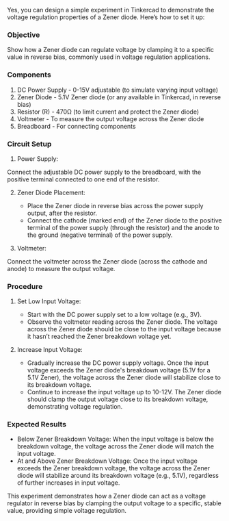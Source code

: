 Yes, you can design a simple experiment in Tinkercad to demonstrate the voltage regulation properties of a Zener diode. Here’s how to set it up:

### Objective

Show how a Zener diode can regulate voltage by clamping it to a specific value in reverse bias, commonly used in voltage regulation applications.

### Components

1. DC Power Supply - 0-15V adjustable (to simulate varying input voltage)
2. Zener Diode - 5.1V Zener diode (or any available in Tinkercad, in reverse bias)
3. Resistor (R) - 470Ω (to limit current and protect the Zener diode)
4. Voltmeter - To measure the output voltage across the Zener diode
5. Breadboard - For connecting components

### Circuit Setup

1. Power Supply:

Connect the adjustable DC power supply to the breadboard, with the positive terminal connected to one end of the resistor.

2. Zener Diode Placement:
   - Place the Zener diode in reverse bias across the power supply output, after the resistor.
   - Connect the cathode (marked end) of the Zener diode to the positive terminal of the power supply (through the resistor) and the anode to the ground (negative terminal) of the power supply.

3. Voltmeter:

Connect the voltmeter across the Zener diode (across the cathode and anode) to measure the output voltage.

### Procedure

1. Set Low Input Voltage:
   - Start with the DC power supply set to a low voltage (e.g., 3V).
   - Observe the voltmeter reading across the Zener diode. The voltage across the Zener diode should be close to the input voltage because it hasn’t reached the Zener breakdown voltage yet.

2. Increase Input Voltage:
   - Gradually increase the DC power supply voltage. Once the input voltage exceeds the Zener diode's breakdown voltage (5.1V for a 5.1V Zener), the voltage across the Zener diode will stabilize close to its breakdown voltage.
   - Continue to increase the input voltage up to 10-12V. The Zener diode should clamp the output voltage close to its breakdown voltage, demonstrating voltage regulation.

### Expected Results

- Below Zener Breakdown Voltage: When the input voltage is below the breakdown voltage, the voltage across the Zener diode will match the input voltage.
- At and Above Zener Breakdown Voltage: Once the input voltage exceeds the Zener breakdown voltage, the voltage across the Zener diode will stabilize around its breakdown voltage (e.g., 5.1V), regardless of further increases in input voltage.

This experiment demonstrates how a Zener diode can act as a voltage regulator in reverse bias by clamping the output voltage to a specific, stable value, providing simple voltage regulation.
